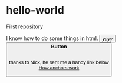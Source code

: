 # hello-world
First repository
<body>
I know how to do some things in html.
  <button><em>yayy</em> <br>
    <button><strong>Button</strong>
      <p>
  
  <br>
thanks to Nick, he sent me a handy link below
<br>
<a href="https://developer.mozilla.org/en-US/docs/Web/HTML/Element/a" Target=_"blank">How anchors work</a>
</p>
<body>
